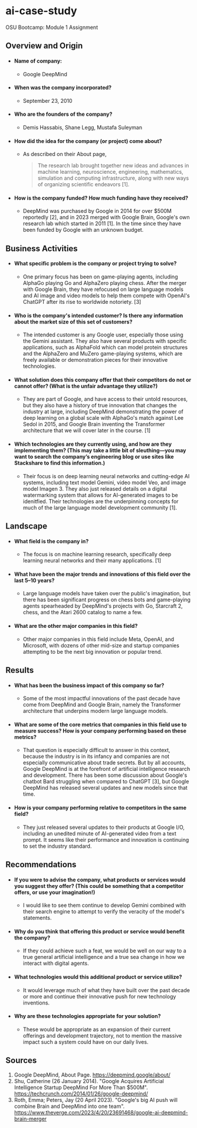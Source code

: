 # ai-case-study
OSU Bootcamp: Module 1 Assignment


## Overview and Origin

* #### Name of company:  
    * Google DeepMind

* #### When was the company incorporated?  
    * September 23, 2010

* #### Who are the founders of the company?  
    * Demis Hassabis, Shane Legg, Mustafa Suleyman

* #### How did the idea for the company (or project) come about?  
    * As described on their About page,
        > The research lab brought together new ideas and advances in machine learning, neuroscience, engineering, mathematics, simulation and computing infrastructure, along with new ways of organizing scientific endeavors [1].

* #### How is the company funded? How much funding have they received?  
    * DeepMind was purchased by Google in 2014 for over $500M reportedly [2], and in 2023 merged with Google Brain, Google's own research lab which started in 2011 [1]. In the time since they have been funded by Google with an unknown budget.

## Business Activities

* #### What specific problem is the company or project trying to solve?
    * One primary focus has been on game-playing agents, including AlphaGo playing Go and AlphaZero playing chess. After the merger with Google Brain, they have refocused on large language models and AI image and video models to help them compete with OpenAI's ChatGPT after its rise to worldwide notoriety. [3]

* #### Who is the company's intended customer? Is there any information about the market size of this set of customers?
    * The intended customer is any Google user, especially those using the Gemini assistant. They also have several products with specific applications, such as AlphaFold which can model protein structures and the AlphaZero and MuZero game-playing systems, which are freely available or demonstration pieces for their innovative technologies.

* #### What solution does this company offer that their competitors do not or cannot offer? (What is the unfair advantage they utilize?)
    * They are part of Google, and have access to their untold resources, but they also have a history of true innovation that changes the industry at large, including DeepMind demonstrating the power of deep learning on a global scale with AlphaGo's match against Lee Sedol in 2015, and Google Brain inventing the Transformer architecture that we will cover later in the course. [1]

* #### Which technologies are they currently using, and how are they implementing them? (This may take a little bit of sleuthing&mdash;you may want to search the company’s engineering blog or use sites like Stackshare to find this information.)
    * Their focus is on deep learning neural networks and cutting-edge AI systems, including text model Gemini, video model Veo, and image model Imagen 3. They also just released details on a digital watermarking system that allows for AI-generated images to be idenitfied. Their technologies are the underpinning concepts for much of the large language model development community [1].

## Landscape

* #### What field is the company in?

    * The focus is on machine learning research, specifically deep learning neural networks and their many applications. [1]

* #### What have been the major trends and innovations of this field over the last 5&ndash;10 years?

    * Large language models have taken over the public's imagination, but there has been significant progress on chess bots and game-playing agents spearheaded by DeepMind's projects with Go, Starcraft 2, chess, and the Atari 2600 catalog to name a few.

* #### What are the other major companies in this field?

    * Other major companies in this field include Meta, OpenAI, and Microsoft, with dozens of other mid-size and startup companies attempting to be the next big innovation or popular trend.

## Results

* #### What has been the business impact of this company so far?

    * Some of the most impactful innovations of the past decade have come from DeepMind and Google Brain, namely the Transformer architecture that underpins modern large language models.

* #### What are some of the core metrics that companies in this field use to measure success? How is your company performing based on these metrics?

    * That question is especially difficult to answer in this context, because the industry is in its infancy and companies are not especially communicative about trade secrets. But by all accounts, Google DeepMind is at the forefront of artificial intelligence research and development. There has been some discussion about Google's chatbot Bard struggling when compared to ChatGPT [3], but Google DeepMind has released several updates and new models since that time.

* #### How is your company performing relative to competitors in the same field?

    * They just released several updates to their products at Google I/O, including an unedited minute of AI-generated video from a text prompt. It seems like their performance and innovation is continuing to set the industry standard.

## Recommendations

* #### If you were to advise the company, what products or services would you suggest they offer? (This could be something that a competitor offers, or use your imagination!)

    * I would like to see them continue to develop Gemini combined with their search engine to attempt to verify the veracity of the model's statements.

* #### Why do you think that offering this product or service would benefit the company?

    * If they could achieve such a feat, we would be well on our way to a true general artificial intelligence and a true sea change in how we interact with digital agents.

* #### What technologies would this additional product or service utilize?

    * It would leverage much of what they have built over the past decade or more and continue their innovative push for new technology inventions.

* #### Why are these technologies appropriate for your solution?
    * These would be appropriate as an expansion of their current offerings and development trajectory, not to mention the massive impact such a system could have on our daily lives.

## Sources
1. Google DeepMind, About Page. https://deepmind.google/about/
2. Shu, Catherine (26 January 2014). "Google Acquires Artificial Intelligence Startup DeepMind For More Than $500M". https://techcrunch.com/2014/01/26/google-deepmind/
3. Roth, Emma; Peters, Jay (20 April 2023). "Google's big AI push will combine Brain and DeepMind into one team". https://www.theverge.com/2023/4/20/23691468/google-ai-deepmind-brain-merger